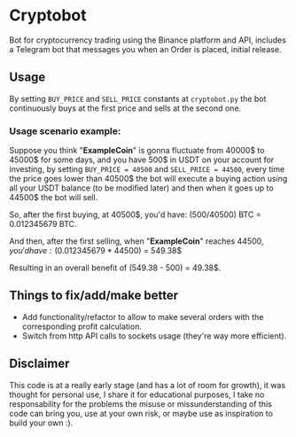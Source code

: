 # Cryptobot
Bot for cryptocurrency trading using the Binance platform and API, includes a Telegram bot that messages you when an Order is placed, initial release.

## Usage
By setting `BUY_PRICE` and `SELL_PRICE` constants at `cryptobot.py` the bot continuously buys at the first price and sells at the second one.

### Usage scenario example:
Suppose you think "**ExampleCoin**" is gonna fluctuate from 40000$ to 45000$ for some days, and you have 500$ in USDT on your account for investing, by setting `BUY_PRICE = 40500` and `SELL_PRICE = 44500`, every time the price goes lower than 40500$ the bot will execute a buying action using all your USDT balance (to be modified later) and then when it goes up to 44500$ the bot will sell.

So, after the first buying, at 40500$, you'd have: (500\/40500) BTC = 0.012345679 BTC.

And then, after the first selling, when "**ExampleCoin**" reaches 44500$, you'd have: (0.012345679 * 44500)$ = 549.38$

Resulting in an overall benefit of (549.38 - 500) = 49.38$.

## Things to fix/add/make better
- Add functionality/refactor to allow to make several orders with the corresponding profit calculation.
- Switch from http API calls to sockets usage (they're way more efficient).


## Disclaimer
This code is at a really early stage (and has a lot of room for growth), it was thought for personal use, I share it for educational purposes, I take no responsability for the problems the misuse or missunderstanding of this code can bring you, use at your own risk, or maybe use as inspiration to build your own :).
